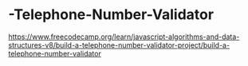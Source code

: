 # -Telephone-Number-Validator
https://www.freecodecamp.org/learn/javascript-algorithms-and-data-structures-v8/build-a-telephone-number-validator-project/build-a-telephone-number-validator
